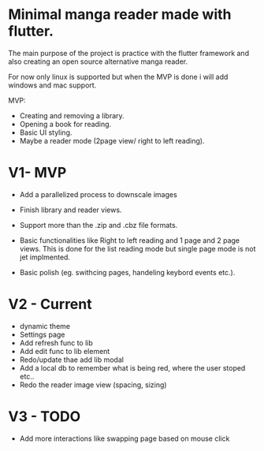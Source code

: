 # Minimal manga reader made with flutter.

The main purpose of the project is practice with the flutter framework and also creating an open source alternative manga reader.

For now only linux is supported but when the MVP is done i will add windows and mac support.

MVP:

- Creating and removing a library.
- Opening a book for reading.
- Basic UI styling.
- Maybe a reader mode (2page view/ right to left reading).

# V1- MVP

- Add a parallelized process to downscale images

- Finish library and reader views.

- Support more than the .zip and .cbz file formats.

- Basic functionalities like Right to left reading and 1 page and 2 page views.
  This is done for the list reading mode but single page mode is not jet implmented.

- Basic polish (eg. swithcing pages, handeling keybord events etc.).

# V2 - Current

- dynamic theme
- Settings page
- Add refresh func to lib
- Add edit func to lib element
- Redo/update thae add lib modal
- Add a local db to remember what is being red, where the user stoped etc..
- Redo the reader image view (spacing, sizing)

# V3 - TODO

- Add more interactions like swapping page based on mouse click
